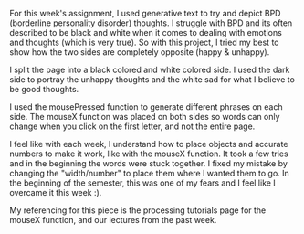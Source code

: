 For this week's assignment, I used generative text to try and depict BPD (borderline personality disorder) thoughts. I struggle with BPD and its often described to be black and white when it comes to dealing with emotions and thoughts (which is very true). So with this project, I tried my best to show how the two sides are completely opposite (happy & unhappy).

I split the page into a black colored and white colored side. I used the dark side to portray the unhappy thoughts and the white sad for what I believe to be good thoughts. 

I used the mousePressed function to generate different phrases on each side. The mouseX function was placed on both sides so words can only change when you click on the first letter, and not the entire page.

I feel like with each week, I understand how to place objects and accurate numbers to make it work, like with the mouseX function. It took a few tries and in the beginning the words were stuck together. I fixed my mistake by changing the "width/number" to place them where I wanted them to go. In the beginning of the semester, this was one of my fears and I feel like I overcame it this week :).

My referencing for this piece is the processing tutorials page for the mouseX function, and our lectures from the past week.
